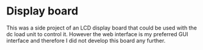 # Display board
This was a side project of an LCD display board that could be used with the
dc load unit to control it. However the web interface is my preferred
GUI interface and therefore I did not develop this board any further.
